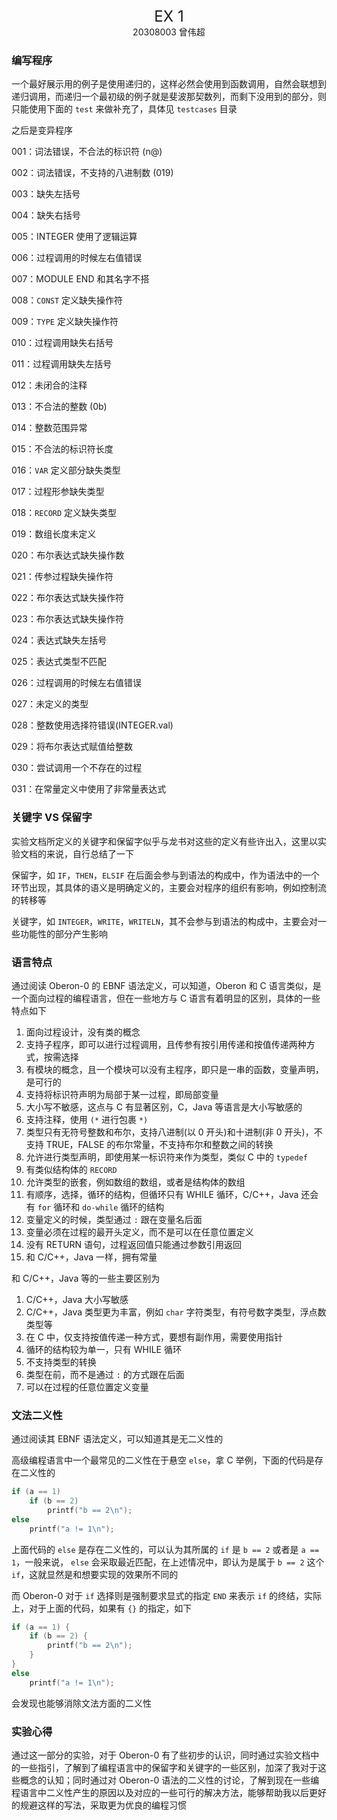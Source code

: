 <center><font size=5>EX 1</font></center>
<center>20308003 曾伟超</center>

### 编写程序

一个最好展示用的例子是使用递归的，这样必然会使用到函数调用，自然会联想到递归调用，而递归一个最初级的例子就是斐波那契数列，而剩下没用到的部分，则只能使用下面的 `test` 来做补充了，具体见 `testcases` 目录

之后是变异程序

001：词法错误，不合法的标识符 (n@)

002：词法错误，不支持的八进制数 (019)

003：缺失左括号

004：缺失右括号

005：INTEGER 使用了逻辑运算

006：过程调用的时候左右值错误

007：MODULE END 和其名字不搭

008：`CONST` 定义缺失操作符

009：`TYPE` 定义缺失操作符

010：过程调用缺失右括号

011：过程调用缺失左括号

012：未闭合的注释

013：不合法的整数 (0b)

014：整数范围异常

015：不合法的标识符长度

016：`VAR` 定义部分缺失类型

017：过程形参缺失类型

018：`RECORD` 定义缺失类型

019：数组长度未定义

020：布尔表达式缺失操作数

021：传参过程缺失操作符

022：布尔表达式缺失操作符

023：布尔表达式缺失操作符

024：表达式缺失左括号

025：表达式类型不匹配

026：过程调用的时候左右值错误

027：未定义的类型

028：整数使用选择符错误(INTEGER.val)

029：将布尔表达式赋值给整数

030：尝试调用一个不存在的过程

031：在常量定义中使用了非常量表达式

### 关键字 VS 保留字

实验文档所定义的关键字和保留字似乎与龙书对这些的定义有些许出入，这里以实验文档的来说，自行总结了一下

保留字，如 `IF`，`THEN`，`ELSIF` 在后面会参与到语法的构成中，作为语法中的一个环节出现，其具体的语义是明确定义的，主要会对程序的组织有影响，例如控制流的转移等

关键字，如 `INTEGER`，`WRITE`，`WRITELN`，其不会参与到语法的构成中，主要会对一些功能性的部分产生影响

### 语言特点

通过阅读 Oberon-0 的 EBNF 语法定义，可以知道，Oberon 和 C 语言类似，是一个面向过程的编程语言，但在一些地方与 C 语言有着明显的区别，具体的一些特点如下

1. 面向过程设计，没有类的概念
2. 支持子程序，即可以进行过程调用，且传参有按引用传递和按值传递两种方式，按需选择
3. 有模块的概念，且一个模块可以没有主程序，即只是一串的函数，变量声明，是可行的
4. 支持将标识符声明为局部于某一过程，即局部变量
5. 大小写不敏感，这点与 C 有显著区别，C，Java 等语言是大小写敏感的
6. 支持注释，使用 `(*` 进行包裹 `*)`
7. 类型只有无符号整数和布尔，支持八进制(以 0 开头)和十进制(非 0 开头)，不支持 TRUE，FALSE 的布尔常量，不支持布尔和整数之间的转换
8. 允许进行类型声明，即使用某一标识符来作为类型，类似 C 中的 `typedef`
9. 有类似结构体的 `RECORD`
10. 允许类型的嵌套，例如数组的数组，或者是结构体的数组
11. 有顺序，选择，循环的结构，但循环只有 WHILE 循环，C/C++，Java 还会有 `for` 循环和 `do-while` 循环的结构
12. 变量定义的时候，类型通过 `:` 跟在变量名后面
13. 变量必须在过程的最开头定义，而不是可以在任意位置定义
14. 没有 RETURN 语句，过程返回值只能通过参数引用返回
15. 和 C/C++，Java 一样，拥有常量

和 C/C++，Java 等的一些主要区别为

1. C/C++，Java 大小写敏感
2. C/C++，Java 类型更为丰富，例如 `char` 字符类型，有符号数字类型，浮点数类型等
3. 在 C 中，仅支持按值传递一种方式，要想有副作用，需要使用指针
4. 循环的结构较为单一，只有 WHILE 循环
5. 不支持类型的转换
6. 类型在前，而不是通过 `:` 的方式跟在后面
7. 可以在过程的任意位置定义变量

### 文法二义性

通过阅读其 EBNF 语法定义，可以知道其是无二义性的

高级编程语言中一个最常见的二义性在于悬空 `else`，拿 C 举例，下面的代码是存在二义性的

```C
if (a == 1) 
    if (b == 2)
        printf("b == 2\n");
else
    printf("a != 1\n");
```

上面代码的 `else` 是存在二义性的，可以认为其所属的 `if` 是 `b == 2` 或者是 `a == 1`，一般来说， `else` 会采取最近匹配，在上述情况中，即认为是属于 `b == 2` 这个 `if`，这就显然是和想要实现的效果所不同的

而 Oberon-0 对于 `if` 选择则是强制要求显式的指定 `END` 来表示 `if` 的终结，实际上，对于上面的代码，如果有 `{}` 的指定，如下

```C
if (a == 1) {
    if (b == 2) {
        printf("b == 2\n");
    }
}
else 
    printf("a != 1\n");
```

会发现也能够消除文法方面的二义性

### 实验心得

通过这一部分的实验，对于 Oberon-0 有了些初步的认识，同时通过实验文档中的一些指引，了解到了编程语言中的保留字和关键字的一些区别，加深了我对于这些概念的认知；同时通过对 Oberon-0 语法的二义性的讨论，了解到现在一些编程语言中二义性产生的原因以及对应的一些可行的解决方法，能够帮助我以后更好的规避这样的写法，采取更为优良的编程习惯